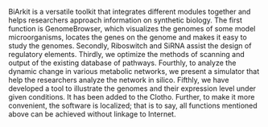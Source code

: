BiArkit is a versatile toolkit that integrates different modules together and helps researchers approach information on synthetic biology. The first function is GenomeBrowser, which visualizes the genomes of some model microorganisms, locates the genes on the genome and makes it easy to study the genomes. Secondly, Riboswitch and SiRNA assist the design of regulatory elements. Thirdly, we optimize the methods of scanning and output of the existing database of pathways. Fourthly, to analyze the dynamic change in various metabolic networks, we present a simulator that help the researchers analyze the network in silico. Fifthly, we have developed a tool to illustrate the genomes and their expression level under given conditions. It has been added to the Clotho. Further, to make it more convenient, the software is localized; that is to say, all functions mentioned above can be achieved without linkage to Internet. 